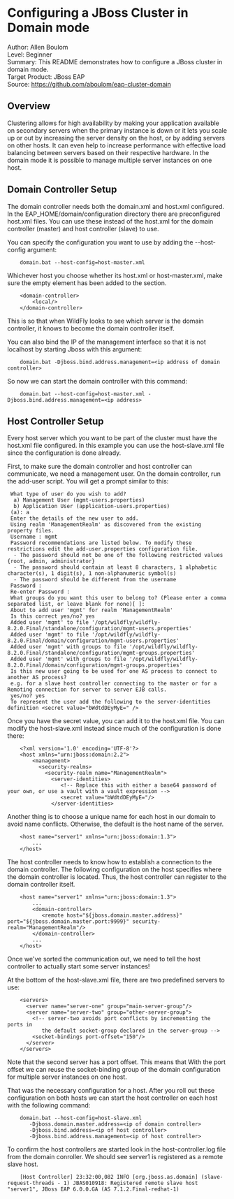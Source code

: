 Configuring a JBoss Cluster in Domain mode
================================================
Author: Allen Boulom  
Level: Beginner  
Summary: This README demonstrates how to configure a JBoss cluster in domain mode.  
Target Product: JBoss EAP  
Source: https://github.com/aboulom/eap-cluster-domain

Overview
--------
Clustering allows for high availability by making your application available on secondary
servers when the primary instance is down or it lets you scale up or out by increasing
the server density on the host, or by adding servers on other hosts. It can even help to
increase performance with effective load balancing between servers based on their respective hardware.
In the domain mode it is possible to manage multiple server instances on one host.

Domain Controller Setup
-----------------------
The domain controller needs both the domain.xml and host.xml configured. In the EAP_HOME/domain/configuration
directory there are preconfigured host.xml files. You can use these instead of the host.xml for the domain 
controller (master) and host controller (slave) to use.

You can specify the configuration you want to use by adding the --host-config argument:
		
		domain.bat --host-config=host-master.xml
		
Whichever host you choose whether its host.xml or host-master.xml, make sure the empty element <local /> has
been added to the <domain-controller> section.
		
		<domain-controller>
			<local/>
		</domain-controller>
		
This is so that when WildFly looks to see which server is the domain controller, it knows to become the domain controller itself.

You can also bind the IP of the management interface so that it is not localhost by starting Jboss with this argument:
		
		domain.bat -Djboss.bind.address.management=<ip address of domain controller>
		
So now we can start the domain controller with this command:

		domain.bat --host-config=host-master.xml -Djboss.bind.address.management=<ip address>
		
Host Controller Setup
---------------------
Every host server which you want to be part of the cluster must have the host.xml file configured. In this
example you can use the host-slave.xml file since the configuration is done already.

First, to make sure the domain controller and host controller can communicate, we need a management user.
On the domain controller, run the add-user script. You will get a prompt similar to this:

	 What type of user do you wish to add?   
	  a) Management User (mgmt-users.properties)   
	  b) Application User (application-users.properties)   
	 (a): a   
	 Enter the details of the new user to add.   
	 Using realm 'ManagementRealm' as discovered from the existing property files.   
	 Username : mgmt   
	 Password recommendations are listed below. To modify these restrictions edit the add-user.properties configuration file.   
	  - The password should not be one of the following restricted values {root, admin, administrator}   
	  - The password should contain at least 8 characters, 1 alphabetic character(s), 1 digit(s), 1 non-alphanumeric symbol(s)   
	  - The password should be different from the username   
	 Password :   
	 Re-enter Password :   
	 What groups do you want this user to belong to? (Please enter a comma separated list, or leave blank for none)[ ]:   
	 About to add user 'mgmt' for realm 'ManagementRealm'   
	 Is this correct yes/no? yes   
	 Added user 'mgmt' to file '/opt/wildfly/wildfly-8.2.0.Final/standalone/configuration/mgmt-users.properties'   
	 Added user 'mgmt' to file '/opt/wildfly/wildfly-8.2.0.Final/domain/configuration/mgmt-users.properties'   
	 Added user 'mgmt' with groups to file '/opt/wildfly/wildfly-8.2.0.Final/standalone/configuration/mgmt-groups.properties'   
	 Added user 'mgmt' with groups to file '/opt/wildfly/wildfly-8.2.0.Final/domain/configuration/mgmt-groups.properties'   
	 Is this new user going to be used for one AS process to connect to another AS process?   
	 e.g. for a slave host controller connecting to the master or for a Remoting connection for server to server EJB calls.   
	 yes/no? yes   
	 To represent the user add the following to the server-identities definition <secret value="bWdtdDEyMyE=" />

Once you have the secret value, you can add it to the host.xml file. You can modify the host-slave.xml instead since much
of the configuration is done there:
		
		<?xml version='1.0' encoding='UTF-8'?>   
		<host xmlns="urn:jboss:domain:2.2">   
			<management>   
			  <security-realms>   
				<security-realm name="ManagementRealm">   
				  <server-identities>   
					 <!-- Replace this with either a base64 password of your own, or use a vault with a vault expression -->   
					 <secret value="bWdtdDEyMyE="/>   
				  </server-identities> 
				  
Another thing is to choose a unique name for each host in our domain to avoid name conflicts. Otherwise, the default is the host name of the server.

		<host name="server1" xmlns="urn:jboss:domain:1.3">
			...
		</host>

The host controller needs to know how to establish a connection to the domain controller. The following configuration on the host specifies where the domain controller is located. 
Thus, the host controller can register to the domain controller itself. 

		<host name="server1" xmlns="urn:jboss:domain:1.3">
			...
			<domain-controller>
			   <remote host="${jboss.domain.master.address}" port="${jboss.domain.master.port:9999}" security-realm="ManagementRealm"/>
			</domain-controller>
			...
		</host>

Once we've sorted the communication out, we need to tell the host controller to actually start some server instances!

At the bottom of the host-slave.xml file, there are two predefined servers to use:

		<servers>  
		  <server name="server-one" group="main-server-group"/>  
		  <server name="server-two" group="other-server-group">  
			<!-- server-two avoids port conflicts by incrementing the ports in  
			   the default socket-group declared in the server-group -->  
			<socket-bindings port-offset="150"/>   
		  </server>   
		</servers>

Note that the second server has a port offset. This means that With the port offset we can reuse the socket-binding group of 
the domain configuration for multiple server instances on one host.

That was the necessary configuration for a host. After you roll out these configuration on both hosts we can start 
the host controller on each host with the following command:

		domain.bat --host-config=host-slave.xml 
		   -Djboss.domain.master.address=<ip of domain controller>
		   -Djboss.bind.address=<ip of host controller> 
		   -Djboss.bind.address.management=<ip of host controller> 

To confirm the host controllers are started look in the host-controller.log file from the domain conroller.
We should see server1 is registered as a remote slave host.

		[Host Controller] 23:32:00,082 INFO [org.jboss.as.domain] (slave-request-threads - 1) JBAS010918: Registered remote slave host "server1", JBoss EAP 6.0.0.GA (AS 7.1.2.Final-redhat-1)